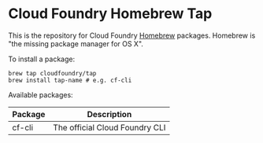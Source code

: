 Cloud Foundry Homebrew Tap
===
This is the repository for Cloud Foundry [Homebrew](http://brew.sh/) packages. Homebrew is "the missing package manager for OS X".

To install a package:

```
brew tap cloudfoundry/tap
brew install tap-name # e.g. cf-cli
```

Available packages:

Package|Description
---|---
cf-cli|The official Cloud Foundry CLI
